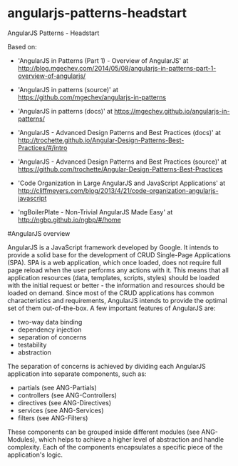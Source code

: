 # angularjs-patterns-headstart
AngularJS Patterns - Headstart

Based on:

- 'AngularJS in Patterns (Part 1) - Overview of AngularJS' at http://blog.mgechev.com/2014/05/08/angularjs-in-patterns-part-1-overview-of-angularjs/

- 'AngularJS in patterns (source)' at https://github.com/mgechev/angularjs-in-patterns

- 'AngularJS in patterns (docs)' at https://mgechev.github.io/angularjs-in-patterns/

- 'AngularJS - Advanced Design Patterns and Best Practices (docs)' at http://trochette.github.io/Angular-Design-Patterns-Best-Practices/#/intro

- 'AngularJS - Advanced Design Patterns and Best Practices (source)' at https://github.com/trochette/Angular-Design-Patterns-Best-Practices

- 'Code Organization in Large AngularJS and JavaScript Applications' at http://cliffmeyers.com/blog/2013/4/21/code-organization-angularjs-javascript

- 'ngBoilerPlate - Non-Trivial AngularJS Made Easy' at http://ngbp.github.io/ngbp/#/home

#AngularJS overview

AngularJS is a JavaScript framework developed by Google. It intends to provide a solid base for the development of CRUD Single-Page Applications (SPA). SPA is a web application, which once loaded, does not require full page reload when the user performs any actions with it. This means that all application resources (data, templates, scripts, styles) should be loaded with the initial request or better - the information and resources should be loaded on demand. Since most of the CRUD applications has common characteristics and requirements, AngularJS intends to provide the optimal set of them out-of-the-box. A few important features of AngularJS are:

- two-way data binding
- dependency injection
- separation of concerns
- testability
- abstraction

The separation of concerns is achieved by dividing each AngularJS application into separate components, such as:

- partials (see ANG-Partials)
- controllers (see ANG-Controllers)
- directives (see ANG-Directives)
- services (see ANG-Services)
- filters (see ANG-Filters)

These components can be grouped inside different modules (see ANG-Modules), which helps to achieve a higher level of abstraction and handle complexity. Each of the components encapsulates a specific piece of the application's logic.
